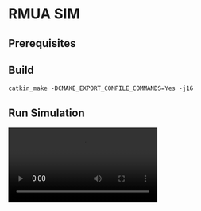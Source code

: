 # RMUA SIM


## Prerequisites

## Build
```
catkin_make -DCMAKE_EXPORT_COMPILE_COMMANDS=Yes -j16
```
## Run Simulation

![vedio](RMUA-SIM.mp4)